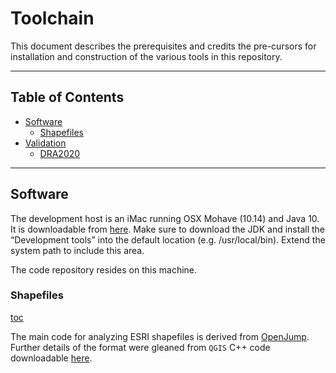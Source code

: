 # Toolchain

This document describes the prerequisites and credits the pre-cursors for installation and construction of the various tools in this repository.


***
## Table of Contents <a id="table-of-contents"></a>

  * [Software](#software)
    * [Shapefiles](#shapefiles)
  * [Validation](#validation)
    * [DRA2020](#DRA2020)


***
## Software <a id="software"/>
The development host is an iMac running OSX Mohave (10.14) and Java 10. It is downloadable from [here](https://www.oracle.com/technetwork/java/javase/downloads/java-archive-javase10-4425482.html). Make sure to download the JDK and install the “Development tools” into the default location (e.g. /usr/local/bin). Extend the system path to include this area.

The code repository resides on this machine.

### Shapefiles <a id="shapefiles"></a>
[toc](#table-of-contents)

The main code for analyzing ESRI shapefiles is derived from [OpenJump](https://sourceforge.net/projects/jump-pilot/files/latest/download).
Further details of the  format were gleaned from `QGIS` C++ code downloadable [here](https://github.com/qgis/QGIS).
